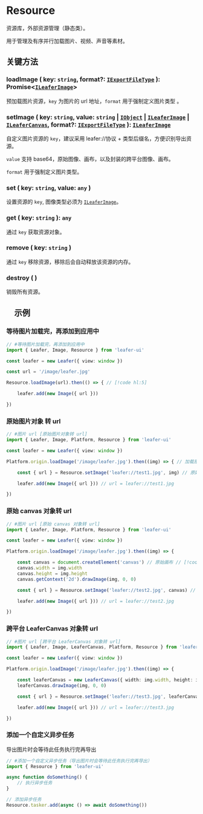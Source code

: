 # Resource

资源库，外部资源管理（静态类）。

用于管理及有序并行加载图片、视频、声音等素材。

## 关键方法

### loadImage ( key: `string`, format?: [`IExportFileType`](/api/modules.md#iexportimagetype) ): Promise<[`ILeaferImage`](/api/interfaces/ILeaferImage.md)>

预加载图片资源，`key` 为图片的 url 地址，`format` 用于强制定义图片类型 。

### setImage ( key: `string`, value: `string` | [`IObject`](/api/interfaces/IObject.md) | [`ILeaferImage`](/api/interfaces/ILeaferImage.md) | [`ILeaferCanvas`](/api/interfaces/ILeaferCanvas.md), format?: [`IExportFileType`](/api/modules.md#iexportimagetype) ): [`ILeaferImage`](/api/interfaces/ILeaferImage.md)

自定义图片资源的 `key`，建议采用 leafer://协议 + 类型后缀名，方便识别导出资源。

`value` 支持 base64，原始图像、画布，以及封装的跨平台图像、画布。

`format` 用于强制定义图片类型。

### set ( key: `string`, value: `any` )

设置资源的 `key`, 图像类型必须为 [`ILeaferImage`](/api/interfaces/ILeaferImage.md)。

### get ( key: `string` ): `any`

通过 `key` 获取资源对象。

### remove ( key: `string` )

通过 `key` 移除资源，移除后会自动释放该资源的内存。

### destroy ( )

销毁所有资源。

## 　示例

### 等待图片加载完，再添加到应用中

```ts
// #等待图片加载完，再添加到应用中
import { Leafer, Image, Resource } from 'leafer-ui'

const leafer = new Leafer({ view: window })

const url = '/image/leafer.jpg'

Resource.loadImage(url).then(() => { // [!code hl:5]

    leafer.add(new Image({ url }))

})
```

### 原始图片对象 转 url

```ts
// #图片 url [原始图片对象转 url]  
import { Leafer, Image, Platform, Resource } from 'leafer-ui'

const leafer = new Leafer({ view: window })

Platform.origin.loadImage('/image/leafer.jpg').then((img) => { // 加载原始图片对象（跨平台） [!code hl:7]

    const { url } = Resource.setImage('leafer://test1.jpg', img) // 原始图片对象 转为 自定义资源符

    leafer.add(new Image({ url })) // url = leafer://test1.jpg

})
```

### 原始 canvas 对象转 url

```ts
// #图片 url [原始 canvas 对象转 url]
import { Leafer, Image, Platform, Resource } from 'leafer-ui'

const leafer = new Leafer({ view: window })

Platform.origin.loadImage('/image/leafer.jpg').then((img) => {

    const canvas = document.createElement('canvas') // 原始画布 // [!code hl:8]
    canvas.width = img.width
    canvas.height = img.height
    canvas.getContext('2d').drawImage(img, 0, 0)

    const { url } = Resource.setImage('leafer://test2.jpg', canvas) // 原始canvas 对象 转为 自定义资源符

    leafer.add(new Image({ url })) // url = leafer://test2.jpg

})
```

### 跨平台 LeaferCanvas 对象转 url

```ts
// #图片 url [跨平台 LeaferCanvas 对象转 url] 
import { Leafer, Image, LeaferCanvas, Platform, Resource } from 'leafer-ui'

const leafer = new Leafer({ view: window })

Platform.origin.loadImage('/image/leafer.jpg').then((img) => {

    const leaferCanvas = new LeaferCanvas({ width: img.width, height: img.height }) // LeaferCanvas 跨平台画布 // [!code hl:6]
    leaferCanvas.drawImage(img, 0, 0)

    const { url } = Resource.setImage('leafer://test3.jpg', leaferCanvas) // LeaferCanvas 转为 自定义资源符

    leafer.add(new Image({ url })) // url = leafer://test3.jpg

})
```

### 添加一个自定义异步任务

导出图片时会等待此任务执行完再导出

```ts
// #添加一个自定义异步任务（导出图片时会等待此任务执行完再导出）
import { Resource } from 'leafer-ui'

async function doSomething() {
    // 执行异步任务
}

// 添加异步任务
Resource.tasker.add(async () => await doSomething())
```
